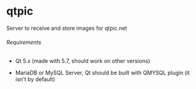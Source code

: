 # qtpic
Server to receive and store images for qtpic.net

###### Requirements

- Qt 5.x (made with 5.7, should work on other versions)

- MariaDB or MySQL Server, Qt should be built with QMYSQL plugin (it isn't by default)
